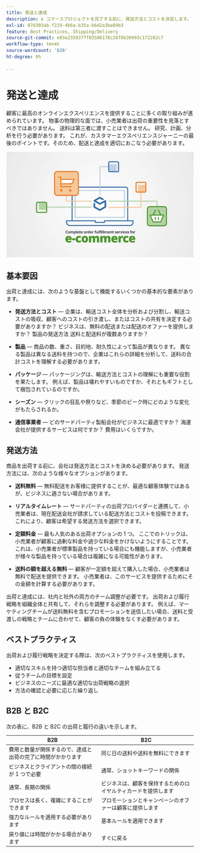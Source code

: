 ```yaml
---
title: 発送と達成
description: e コマースプロジェクトを完了する前に、発送方法とコストを決定します。
exl-id: 07d303ab-f229-4b6a-b35a-b6d2a3be89b3
feature: Best Practices, Shipping/Delivery
source-git-commit: e83e2359377f03506178c28f8b30993c172282c7
workflow-type: tm+mt
source-wordcount: '628'
ht-degree: 0%

---
```


# 発送と達成

顧客に最高のオンラインエクスペリエンスを提供することに多くの取り組みが進められています。 物事の物理的な面では、小売業者は出荷の重要性を見落とすべきではありません。 送料は第三者に渡すことはできません。 研究、計画、分析を行う必要があります。 これが、カスタマーエクスペリエンスジャーニーの最後のポイントです。そのため、配送と達成を適切におこなう必要があります。

![出荷および達成図](../../assets/playbooks/shipping-fulfillment.png)

## 基本要因

出荷と達成には、次のような基盤として機能するいくつかの基本的な要素があります。

- **発送方法とコスト** — 企業は、輸送コスト全体を分析および分割し、輸送コストの吸収、顧客へのコストの引き渡し、またはコストの共有を決定する必要がありますか？ ビジネスは、無料の配送または配送のオファーを提供しますか？ 製品の発送方法 送料と配送料が複数ありますか？

- **製品** — 商品の数、重さ、目的地、耐久性によって製品が異なります。 異なる製品は異なる送料を持つので、企業はこれらの詳細を分析して、送料の合計コストを理解する必要があります。

- **パッケージ** — パッケージングは、輸送方法とコストの理解にも重要な役割を果たします。 例えば、製品は壊れやすいものですか、それともギフトとして梱包されているのですか。

- **シーズン** — クリックの狂乱や祭りなど、季節のピーク時にどのような変化がもたらされるか。

- **通信事業者** — どのサードパーティ製船会社がビジネスに最適ですか？ 海運会社が提供するサービスは何ですか？ 費用はいくらですか。

## 発送方法

商品を出荷する前に、会社は発送方法とコストを決める必要があります。 発送方法には、次のような様々なオプションがあります。

- **送料無料** — 無料配送をお客様に提供することが、最適な顧客体験ではあるが、ビジネスに適さない場合があります。

- **リアルタイムレート** — サードパーティの出荷プロバイダーと連携して、小売業者は、現在配送会社が請求している配送方法とコストを投稿できます。 これにより、顧客は希望する発送方法を選択できます。

- **定額料金** — 最も人気のある出荷オプションの 1 つ。 ここでのトリックは、小売業者が顧客に過剰な料金や過少な料金をかけないようにすることです。 これは、小売業者が標準製品を持っている場合にも機能しますが、小売業者が様々な製品を持っている場合は複雑になる可能性があります。

- **送料の額を超える無料** — 顧客が一定額を超えて購入した場合、小売業者は無料で配送を提供できます。 小売業者は、このサービスを提供するためにその金額を計算する必要があります。

出荷と達成には、社内と社外の両方のチーム調整が必要です。 出荷および履行戦略を組織全体と共有して、それらを調整する必要があります。 例えば、マーケティングチームが送料無料を含むプロモーションを送信したい場合、送料と受渡しの戦略とチームに合わせて、顧客の負の体験をなくす必要があります。

## ベストプラクティス

出荷および履行戦略を決定する際は、次のベストプラクティスを使用します。

- 適切なスキルを持つ適切な担当者と適切なチームを組み立てる
- 従うチームの目標を設定
- ビジネスのニーズに最適な適切な出荷戦略の選択
- 方法の確認と必要に応じた繰り返し

## B2B と B2C

次の表に、B2B と B2C の出荷と履行の違いを示します。

| B2B | B2C |
|----------------------------------------------------------------------------------------------|------------------------------------------------------|
| 費用と数量が関係するので、達成と出荷の完了に時間がかかります | 同じ日の送料や送料を無料にできます |
| ビジネスとクライアントの間の接続が 1 つで必要 | 通常、ショットキーワードの関係 |
| 通常、長期の関係 | ビジネスは、顧客を保持するためのロイヤルティカードを提供します |
| プロセスは長く、複雑にすることができます | プロモーションとキャンペーンのオファーは顧客に提供します |
| 強力なルールを適用する必要があります | 基本ルールを適用できます |
| 戻り値には時間がかかる場合があります | すぐに戻る |
